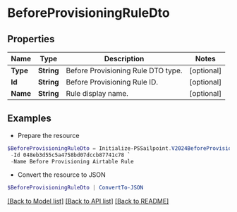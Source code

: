 # BeforeProvisioningRuleDto
## Properties

Name | Type | Description | Notes
------------ | ------------- | ------------- | -------------
**Type** | **String** | Before Provisioning Rule DTO type. | [optional] 
**Id** | **String** | Before Provisioning Rule ID. | [optional] 
**Name** | **String** | Rule display name. | [optional] 

## Examples

- Prepare the resource
```powershell
$BeforeProvisioningRuleDto = Initialize-PSSailpoint.V2024BeforeProvisioningRuleDto  -Type RULE `
 -Id 048eb3d55c5a4758bd07dccb87741c78 `
 -Name Before Provisioning Airtable Rule
```

- Convert the resource to JSON
```powershell
$BeforeProvisioningRuleDto | ConvertTo-JSON
```

[[Back to Model list]](../README.md#documentation-for-models) [[Back to API list]](../README.md#documentation-for-api-endpoints) [[Back to README]](../README.md)

